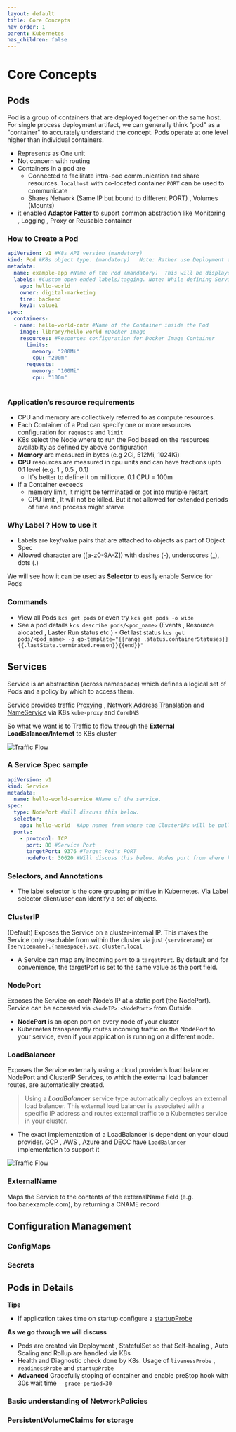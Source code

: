 ```yaml
---
layout: default
title: Core Concepts
nav_order: 1
parent: Kubernetes
has_children: false
---
```

# Core Concepts
## Pods

Pod is a group of containers that are deployed together on the same host. For single process deployment artifact, we can generally think "pod" as a "container" to accurately understand the concept. Pods operate at one level higher than individual containers. 

- Represents as One unit
- Not concern with routing
- Containers in a pod are 
  - Connected to facilitate intra-pod communication and share resources. `localhost` with co-located container `PORT` can be used to communicate
  - Shares Network (Same IP but bound to different PORT) , Volumes (Mounts)
- it enabled **Adaptor Patter** to suport common abstraction like Monitoring , Logging , Proxy or Reusable container

### How to Create a Pod

```yaml
apiVersion: v1 #K8s API version (mandatory)
kind: Pod #K8s object type. (mandatory)   Note: Rather use Deployment and StatefulSet for Production deployment
metadata:
  name: example-app #Name of the Pod (mandatory)  This will be displayed via `kcs get pods`
  labels: #Custom open ended labels/tagging. Note: While defining Service these will be used as selectors 
    app: hello-world
    owner: digital-marketing
    tire: backend
    key1: value1
spec:
  containers:
  - name: hello-world-cntr #Name of the Container inside the Pod
    image: library/hello-world #Docker Image
    resources: #Resources configuration for Docker Image Container
      limits:
        memory: "200Mi"
        cpu: "200m"
      requests:
        memory: "100Mi"
        cpu: "100m"
   
```
### Application’s resource requirements
- CPU and memory are collectively referred to as compute resources. 
- Each Container of a Pod can specify one or more resources configuration for `requests` and `limit`
- K8s select the Node where to run the Pod based on the resources availabilty as defined by above configuration
- **Memory** are measured in bytes (e.g 2Gi, 512Mi, 1024Ki)
- **CPU** resources are measured in cpu units and can have fractions upto 0.1 level (e.g. 1 , 0.5 , 0.1)
  - It's better to define it on millicore. 0.1 CPU = 100m 
- If a Container exceeds 
  - memory limit, it might be terminated or got into mutiple restart
  - CPU limit , It will not be killed. But it not allowed for extended periods of time and process might starve

### Why Label ? How to use it 
- Labels are key/value pairs that are attached to objects as part of Object Spec
- Allowed character are ([a-z0-9A-Z]) with dashes (-), underscores (_), dots (.)

We will see how it can be used as **Selector** to easily enable Service for Pods

### Commands
- View all Pods `kcs get pods` or even try `kcs get pods -o wide`
- See a pod details  `kcs describe pods/<pod_name>` (Events , Resource alocated , Laster Run status etc.) - Get last status `kcs get pods/<pod_name> -o go-template="{{range .status.containerStatuses}}{{.lastState.terminated.reason}}{{end}}"`

## Services
Service is an abstraction (across namespace) which defines a logical set of Pods and a policy by which to access them.

Service provides traffic [Proxying](https://kubernetes.io/docs/concepts/services-networking/service/#ips-and-vips) , [Network Address Translation](https://kubernetes.io/docs/tutorials/services/source-ip/#source-ip-for-services-with-type-nodeport) and [NameService](https://kubernetes.io/docs/concepts/services-networking/dns-pod-service/#a-records) via K8s `kube-proxy` and `CoreDNS`

So what we want is to Traffic to flow through the **External LoadBalancer/Internet** to K8s cluster

![Traffic Flow](https://raw.githubusercontent.com/atishch/handbook/master/assets/k8s/service-high1.png)


### A Service Spec sample
```yaml
apiVersion: v1
kind: Service
metadata:
  name: hello-world-service #Name of the service.
spec:
  type: NodePort #Will discuss this below.  
  selector:
    app: hello-world  #App names from where the ClusterIPs will be pulled 
  ports:
    - protocol: TCP
      port: 80 #Service Port
      targetPort: 9376 #Target Pod's PORT
      nodePort: 30620 #Will discuss this below. Nodes port from where kube-proxy can forward the traffic
```
### Selectors, and Annotations
- The label selector is the core grouping primitive in Kubernetes. Via Label selector client/user can identify a set of objects. 


### ClusterIP 
(Default) Exposes the Service on a cluster-internal IP. This makes the Service only reachable from within the cluster via just `{servicename}` or `{servicename}.{namespace}.svc.cluster.local`
- A Service can map any incoming `port` to a `targetPort`. By default and for convenience, the targetPort is set to the same value as the port field.

### NodePort
Exposes the Service on each Node’s IP at a static port (the NodePort). Service can be accessed via `<NodeIP>:<NodePort>` from Outside.
- **NodePort** is an open port on every node of your cluster
- Kubernetes transparently routes incoming traffic on the NodePort to your service, even if your application is running on a different node.



### LoadBalancer
Exposes the Service externally using a cloud provider’s load balancer. NodePort and ClusterIP Services, to which the external load balancer routes, are automatically created.

>Using a ***LoadBalancer*** service type automatically deploys an external load balancer. This external load balancer is associated with a specific IP address and routes external traffic to a Kubernetes service in your cluster.

- The exact implementation of a LoadBalancer is dependent on your cloud provider. GCP , AWS , Azure and DECC have `LoadBalancer` implementation to support it 


![Traffic Flow](https://raw.githubusercontent.com/atishch/handbook/master/assets/k8s/service-flow1.png)

### ExternalName
Maps the Service to the contents of the externalName field (e.g. foo.bar.example.com), by returning a CNAME record

## Configuration Management
### ConfigMaps
### Secrets

## Pods in Details

**Tips**
- If application takes time on startup configure a [startupProbe](https://kubernetes.io/docs/tasks/configure-pod-container/configure-liveness-readiness-startup-probes/#define-startup-probes)

**As we go through we will discuss**
- Pods are created via Deployment , StatefulSet so that Self-healing , Auto Scaling and Rollup are handled via K8s
- Health and Diagnostic check done by K8s. Usage of `livenessProbe` , `readinessProbe` and `startupProbe` 
- **Advanced** Gracefully stoping of container and enable preStop hook with 30s wait time `--grace-period=30` 


### Basic understanding of NetworkPolicies
### PersistentVolumeClaims for storage